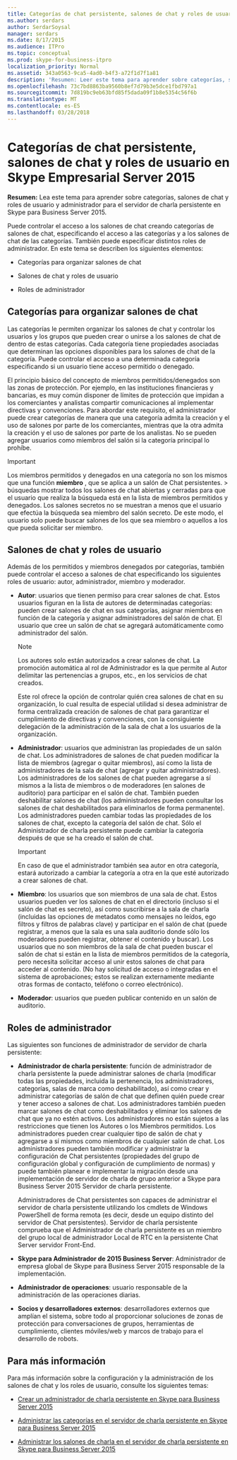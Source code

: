 ```yaml
---
title: Categorías de chat persistente, salones de chat y roles de usuario en Skype Empresarial Server 2015
ms.author: serdars
author: SerdarSoysal
manager: serdars
ms.date: 8/17/2015
ms.audience: ITPro
ms.topic: conceptual
ms.prod: skype-for-business-itpro
localization_priority: Normal
ms.assetid: 343a0563-9ca5-4ad0-b4f3-a72f1d7f1a81
description: 'Resumen: Leer este tema para aprender sobre categorías, salones de chat y roles de usuario y administrador para el servidor de charla persistente en Skype para Business Server 2015.'
ms.openlocfilehash: 73c7bd8863ba9560b8ef7d79b3e5dce1fbd797a1
ms.sourcegitcommit: 7d819bc9eb63bfd85f5dada09f1b8e5354c56f6b
ms.translationtype: MT
ms.contentlocale: es-ES
ms.lasthandoff: 03/28/2018
---
```

# <a name="persistent-chat-categories-chat-rooms-and-user-roles-in-skype-for-business-server-2015"></a>Categorías de chat persistente, salones de chat y roles de usuario en Skype Empresarial Server 2015
 
**Resumen:** Lea este tema para aprender sobre categorías, salones de chat y roles de usuario y administrador para el servidor de charla persistente en Skype para Business Server 2015.
  
Puede controlar el acceso a los salones de chat creando categorías de salones de chat, especificando el acceso a las categorías y a los salones de chat de las categorías. También puede especificar distintos roles de administrador. En este tema se describen los siguientes elementos: 
  
- Categorías para organizar salones de chat
    
- Salones de chat y roles de usuario
    
- Roles de administrador
    
## <a name="categories-for-organizing-chat-rooms"></a>Categorías para organizar salones de chat

Las categorías le permiten organizar los salones de chat y controlar los usuarios y los grupos que pueden crear o unirse a los salones de chat de dentro de estas categorías. Cada categoría tiene propiedades asociadas que determinan las opciones disponibles para los salones de chat de la categoría. Puede controlar el acceso a una determinada categoría especificando si un usuario tiene acceso permitido o denegado.
  
El principio básico del concepto de miembros permitidos/denegados son las zonas de protección. Por ejemplo, en las instituciones financieras y bancarias, es muy común disponer de límites de protección que impidan a los comerciantes y analistas compartir comunicaciones al implementar directivas y convenciones. Para abordar este requisito, el administrador puede crear categorías de manera que una categoría admita la creación y el uso de salones por parte de los comerciantes, mientras que la otra admita la creación y el uso de salones por parte de los analistas. No se pueden agregar usuarios como miembros del salón si la categoría principal lo prohíbe.
  
> [!IMPORTANT]
> Los miembros permitidos y denegados en una categoría no son los mismos que una función **miembro** , que se aplica a un salón de Chat persistentes. > búsquedas mostrar todos los salones de chat abiertas y cerradas para que el usuario que realiza la búsqueda está en la lista de miembros permitidos y denegados. Los salones secretos no se muestran a menos que el usuario que efectúa la búsqueda sea miembro del salón secreto. De este modo, el usuario solo puede buscar salones de los que sea miembro o aquellos a los que pueda solicitar ser miembro. 
  
## <a name="chat-rooms-and-user-roles"></a>Salones de chat y roles de usuario

Además de los permitidos y miembros denegados por categorías, también puede controlar el acceso a salones de chat especificando los siguientes roles de usuario: autor, administrador, miembro y moderador.
  
- **Autor**: usuarios que tienen permiso para crear salones de chat. Estos usuarios figuran en la lista de autores de determinadas categorías: pueden crear salones de chat en sus categorías, asignar miembros en función de la categoría y asignar administradores del salón de chat. El usuario que cree un salón de chat se agregará automáticamente como administrador del salón.
    
    > [!NOTE]
    > Los autores solo están autorizados a crear salones de chat. La promoción automática al rol de Administrador es la que permite al Autor delimitar las pertenencias a grupos, etc., en los servicios de chat creados. 
  
    Este rol ofrece la opción de controlar quién crea salones de chat en su organización, lo cual resulta de especial utilidad si desea administrar de forma centralizada creación de salones de chat para garantizar el cumplimiento de directivas y convenciones, con la consiguiente delegación de la administración de la sala de chat a los usuarios de la organización.
    
- **Administrador**: usuarios que administran las propiedades de un salón de chat. Los administradores de salones de chat pueden modificar la lista de miembros (agregar o quitar miembros), así como la lista de administradores de la sala de chat (agregar y quitar administradores). Los administradores de los salones de chat pueden agregarse a sí mismos a la lista de miembros o de moderadores (en salones de auditorio) para participar en el salón de chat. También pueden deshabilitar salones de chat (los administradores pueden consultar los salones de chat deshabilitados para eliminarlos de forma permanente). Los administradores pueden cambiar todas las propiedades de los salones de chat, excepto la categoría del salón de chat. Sólo el Administrador de charla persistente puede cambiar la categoría después de que se ha creado el salón de chat.
    
    > [!IMPORTANT]
    > En caso de que el administrador también sea autor en otra categoría, estará autorizado a cambiar la categoría a otra en la que esté autorizado a crear salones de chat. 
  
- **Miembro**: los usuarios que son miembros de una sala de chat. Estos usuarios pueden ver los salones de chat en el directorio (incluso si el salón de chat es secreto), así como suscribirse a la sala de charla (incluidas las opciones de metadatos como mensajes no leídos, ego filtros y filtros de palabras clave) y participar en el salón de chat (puede registrar, a menos que la sala es una sala auditorio donde sólo los moderadores pueden registrar, obtener el contenido y buscar). Los usuarios que no son miembros de la sala de chat pueden buscar el salón de chat si están en la lista de miembros permitidos de la categoría, pero necesita solicitar acceso al unir estos salones de chat para acceder al contenido. (No hay solicitud de acceso o integradas en el sistema de aprobaciones; estos se realizan externamente mediante otras formas de contacto, teléfono o correo electrónico).
    
- **Moderador**: usuarios que pueden publicar contenido en un salón de auditorio.
    
## <a name="administrator-roles"></a>Roles de administrador

Las siguientes son funciones de administrador de servidor de charla persistente:
  
- **Administrador de charla persistente**: función de administrador de charla persistente la puede administrar salones de charla (modificar todas las propiedades, incluida la pertenencia, los administradores, categorías, salas de marca como deshabilitado), así como crear y administrar categorías de salón de chat que definen quién puede crear y tener acceso a salones de chat. Los administradores también pueden marcar salones de chat como deshabilitados y eliminar los salones de chat que ya no estén activos. Los administradores no están sujetos a las restricciones que tienen los Autores o los Miembros permitidos. Los administradores pueden crear cualquier tipo de salón de chat y agregarse a sí mismos como miembros de cualquier salón de chat. Los administradores pueden también modificar y administrar la configuración de Chat persistentes (propiedades del grupo de configuración global y configuración de cumplimiento de normas) y puede también planear e implementar la migración desde una implementación de servidor de charla de grupo anterior a Skype para Business Server 2015 Servidor de charla persistente.
    
    Administradores de Chat persistentes son capaces de administrar el servidor de charla persistente utilizando los cmdlets de Windows PowerShell de forma remota (es decir, desde un equipo distinto del servidor de Chat persistentes). Servidor de charla persistente comprueba que el Administrador de charla persistente es un miembro del grupo local de administrador Local de RTC en la persistente Chat Server servidor Front-End.
    
- **Skype para Administrador de 2015 Business Server**: Administrador de empresa global de Skype para Business Server 2015 responsable de la implementación.
    
- **Administrador de operaciones**: usuario responsable de la administración de las operaciones diarias.
    
- **Socios y desarrolladores externos**: desarrolladores externos que amplían el sistema, sobre todo al proporcionar soluciones de zonas de protección para conversaciones de grupos, herramientas de cumplimiento, clientes móviles/web y marcos de trabajo para el desarrollo de robots.
    
## <a name="for-more-information"></a>Para más información

Para más información sobre la configuración y la administración de los salones de chat y los roles de usuario, consulte los siguientes temas:
  
- [Crear un administrador de charla persistente en Skype para Business Server 2015](../../deploy/deploy-persistent-chat-server/create-a-persistent-chat-administrator.md)
    
- [Administrar las categorías en el servidor de charla persistente en Skype para Business Server 2015](../../manage/persistent-chat/categories.md)
    
- [Administrar los salones de charla en el servidor de charla persistente en Skype para Business Server 2015](../../manage/persistent-chat/chat-rooms.md)
    

